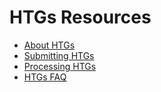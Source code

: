 # HTGs Resources


*   [About HTGs](hgts.md)
*   [Submitting HTGs](htgs/subinfo.md)
*   [Processing HTGs](htgs/processing.md)
*   [](/~/htgs/processing)[HTGs FAQ](/~/htgs/faq)



